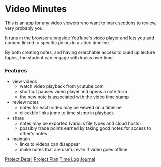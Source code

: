 # Video Minutes

This is an app for any video viewers who want to mark sections to review, very probably you.

It runs in the browser alongside YouTube's video player and lets you add content linked to specific points in a video timeline.

By both creating notes, and having searchable access to cued up lecture topics, the student can engage with topics over time.

### Features
+ view videos
    * watch video playback from youtube.com
    * shortcut pauses video player and opens a note form
    * the new note is associated with the video time stamp
+ review notes
    * notes for each video may be viewed on a timeline
    * clicakble links jump to time stamp in playback
+ share
    * notes may be exported (various file types and cloud hosts)
    * possibly trade points earned by taking good notes for access to other's notes
+ maintain
    * links to videos can disappear
    * make notes that are useful even if video goes offline

[Project Detail](docs/iproject.md)
[Project Plan](docs/ProjectPlan.md)
[Time Log](docs/time_sheet.tsv)
[Journal](docs/Journal.md)
